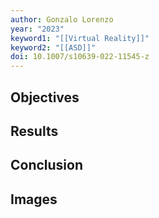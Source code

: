 ```yaml
---
author: Gonzalo Lorenzo
year: "2023"
keyword1: "[[Virtual Reality]]"
keyword2: "[[ASD]]"
doi: 10.1007/s10639-022-11545-z
---
```

## Objectives



## Results


## Conclusion



## Images

